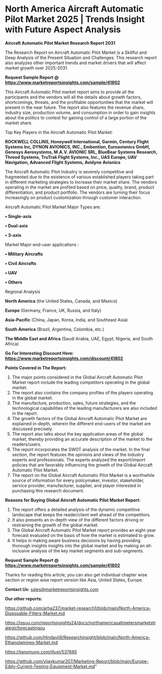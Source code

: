 # North America Aircraft Automatic Pilot Market 2025 | Trends Insight with Future Aspect Analysis

<strong>Aircraft Automatic Pilot Market Research Report 2031</strong>

The Research Report on Aircraft Automatic Pilot Market is a Skillful and Deep Analysis of the Present Situation and Challenges. This research report also analyzes other important trends and market drivers that will affect market growth over 2025-2031.

<strong>Request Sample Report @ <a href=https://www.marketreportsinsights.com/sample/41802>https://www.marketreportsinsights.com/sample/41802</a></strong>

This Aircraft Automatic Pilot market report aims to provide all the participants and the vendors will all the details about growth factors, shortcomings, threats, and the profitable opportunities that the market will present in the near future. The report also features the revenue share, industry size, production volume, and consumption in order to gain insights about the politics to contest for gaining control of a large portion of the market share.

Top Key Players in the Aircraft Automatic Pilot Market:

<strong>ROCKWELL COLLINS, Honeywell International, Garmin, Century Flight Systems lnc, DYNON AVIONICS, INC., Embention, Euroavionics GmbH, Genesys Aerosystems, M.A.V. AVIONIC SRL, BlueBear Systems Research, Threod Systems, TruTrak Flight Systems, Inc., UAS Europe, UAV Navigation, Advanced Flight Systems, Avidyne Avionics</strong>

The Aircraft Automatic Pilot Industry is severely competitive and fragmented due to the existence of various established players taking part in different marketing strategies to increase their market share. The vendors operating in the market are profiled based on price, quality, brand, product differentiation, and product portfolio. The vendors are turning their focus increasingly on product customization through customer interaction.

Aircraft Automatic Pilot Market Major Types are:

<strong>•  Single-axis

•  Dual-axis

•  3-axis</strong>

Market Major end-user applications :

<strong>•  Military Aircrafts

•  Civil Aircrafts

•  UAV

•  Others</strong>

Regional Analysis

</u><strong><b>North America</b></strong> (the United States, Canada, and Mexico)

<strong><b>Europe </b></strong>(Germany, France, UK, Russia, and Italy)

<strong><b>Asia-Pacific</b></strong> (China, Japan, Korea, India, and Southeast Asia)

<strong><b>South America</b></strong> (Brazil, Argentina, Colombia, etc.)

<strong><b>The Middle East and Africa</b></strong> (Saudi Arabia, UAE, Egypt, Nigeria, and South Africa)

<strong>Go For Interesting Discount Here: <a href=https://www.marketreportsinsights.com/discount/41802>https://www.marketreportsinsights.com/discount/41802</a></strong>

<strong>Points Covered in The Report:</strong>
<ol>
  <li>The major points considered in the Global Aircraft Automatic Pilot Market report include the leading competitors operating in the global market.</li>
  <li>The report also contains the company profiles of the players operating in the global market.</li>
  <li>The manufacture, production, sales, future strategies, and the technological capabilities of the leading manufacturers are also included in the report.</li>
  <li>The growth factors of the Global Aircraft Automatic Pilot Market are explained in-depth, wherein the different end-users of the market are discussed precisely.</li>
  <li>The report also talks about the key application areas of the global market, thereby providing an accurate description of the market to the readers/users.</li>
  <li>The report incorporates the SWOT analysis of the market. In the final section, the report features the opinions and views of the industry experts and professionals. The experts analyzed the export/import policies that are favorably influencing the growth of the Global Aircraft Automatic Pilot Market.</li>
  <li>The report on the Global Aircraft Automatic Pilot Market is a worthwhile source of information for every policymaker, investor, stakeholder, service provider, manufacturer, supplier, and player interested in purchasing this research document.</li>
</ol>
<strong>Reasons for Buying Global Aircraft Automatic Pilot Market Report:</strong>

<ol>
  <li>The report offers a detailed analysis of the dynamic competitive landscape that keeps the reader/client well ahead of the competitors.</li>
  <li>It also presents an in-depth view of the different factors driving or restraining the growth of the global market.</li>
  <li>The Global Aircraft Automatic Pilot Market report provides an eight-year forecast evaluated on the basis of how the market is estimated to grow.</li>
  <li>It helps in making aware business decisions by having providing thorough insights insights into the global market and by making an all-inclusive analysis of the key market segments and sub-segments.</li>
</ol>
<strong>Request Sample Report @ <a href=https://www.marketreportsinsights.com/sample/41802>https://www.marketreportsinsights.com/sample/41802</a></strong>


Thanks for reading this article; you can also get individual chapter wise section or region wise report version like Asia, United States, Europe.

<strong>Contact Us:</strong>
sales@marketreportsinsights.com

<strong>Our other reports:</strong>

<a href=https://github.com/arha237/market-research1/blob/main/North-America-Disposable-Filters-Market.md>https://github.com/arha237/market-research1/blob/main/North-America-Disposable-Filters-Market.md</a>

<a href=https://issuu.com/reportsinsights24/docs/northamericasaltmetersmarketstrategicforecastingou>https://issuu.com/reportsinsights24/docs/northamericasaltmetersmarketstrategicforecastingou</a>

<a href=https://github.com/Hindavii9/Researchinsight/blob/main/North-America-Ethanolamines-Market.md>https://github.com/Hindavii9/Researchinsight/blob/main/North-America-Ethanolamines-Market.md</a>

<a href=https://tanomuno.com/illust/537685>https://tanomuno.com/illust/537685</a>

<a href=https://github.com/vijaykumar207/Marketing-Report/blob/main/Europe-Eddy-Current-Testing-Equipment-Market.md>https://github.com/vijaykumar207/Marketing-Report/blob/main/Europe-Eddy-Current-Testing-Equipment-Market.md</a>"

